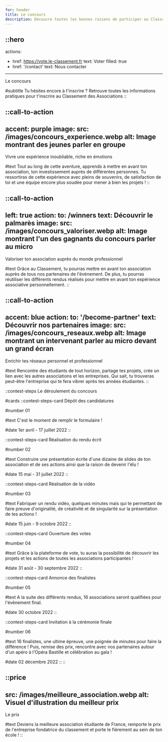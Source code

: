 ```yaml
---
for: header
title: Le concours
description: Découvre toutes les bonnes raisons de participer au Classement des Associations
---
```


::hero
---
actions:
  - href: https://vote.le-classement.fr
    text: Voter
    filled: true
  - href: '/contact'
    text: Nous contacter
---

Le concours

#subtitle
Tu hésites encore à t'inscrire ? Retrouve toutes les informations pratiques pour t'inscrire au Classement des Associations
::

::call-to-action
---
accent: purple
image:
  src: /images/concours_experience.webp
  alt: Image montrant des jeunes parler en groupe  
---
Vivre une expérience  inoubliable, riche en émotions

#text
Tout au long de cette aventure, apprends à mettre en avant ton association, ton investissement auprès de différentes personnes. Tu ressortiras de cette expérience avec pleins de souvenirs, de satisfaction de toi et une équipe encore plus soudée pour mener à bien les projets !
::

::call-to-action
---
left: true
action:
  to: /winners
  text: Découvrir le palmarès
image:
  src: /images/concours_valoriser.webp
  alt: Image montrant l'un des gagnants du concours parler au micro  
---
Valoriser ton association auprès du  monde professionnel

#text
Grâce au Classement, tu pourras mettre en avant ton association auprès de tous nos partenaires de l'évènement. De plus, tu pourras réutiliser les différents rendus réalisés pour mettre en avant ton expérience associative personnellement.
::

::call-to-action
---
accent: blue
action:
  to: '/become-partner'
  text: Découvrir nos partenaires
image:
  src: /images/concours_reseaux.webp
  alt: Image montrant un intervenant parler au micro devant un grand écran
---
Enrichir tes réseaux personnel et professionnel

#text
Rencontre des étudiants de tout horizon, partage tes projets, crée un lien avec les autres associations et les entreprises. Qui sait, tu trouveras peut-être l'entreprise qui te fera vibrer après tes années étudiantes.
::

::contest-steps
Le déroulement du concours

#cards
  ::contest-steps-card
  Dépôt des candidatures

  #number
  01

  #text
  C'est le moment de remplir le formulaire !

  #date
  1er avril - 17 juillet 2022
  ::

  ::contest-steps-card
  Réalisation du rendu écrit

  #number
  02

  #text
  Construire une présentation écrite d'une dizaine de slides de ton association et de ses actions ainsi que la raison de devenir l'élu !

  #date
  15 mai - 31 juillet 2022
  ::

  ::contest-steps-card
  Réalisation de la vidéo

  #number
  03

  #text
  Fabriquer un rendu vidéo, quelques minutes mais qui te permettant de faire preuve d'originalité, de créativité et de singularité sur la présentation de tes actions !

  #date
  15 juin - 9 octobre 2022 
  ::

  ::contest-steps-card
  Ouverture des votes

  #number
  04

  #text
  Grâce à la plateforme de vote, tu auras la possibilité de découvrir les projets et les actions de toutes les associations participantes !

  #date
  31 août - 30 septembre 2022 
  ::

  ::contest-steps-card
  Annonce des finalistes

  #number
  05

  #text
  A la suite des différents rendus, 16 associations seront qualifiées pour l'évènement final.

  #date
  30 octobre 2022
  ::

  ::contest-steps-card
  Invitation à la cérémonie finale

  #number
  06

  #text
  16 finalistes, une ultime épreuve, une poignée de minutes pour faire la différence ! Puis, remise des prix, rencontre avec nos partenaires autour d'un apéro à l'Opéra Bastille et célébration au gala !

  #date
  02 décembre 2022
  ::
::

::price
---
src: /images/meilleure_association.webp
alt: Visuel d'illustration du meilleur prix
---
Le prix

#text
Deviens la meilleure association étudiante de France, remporte le prix de l'entreprise fondatrice du classement et porte le fièrement au sein de ton école !
::
